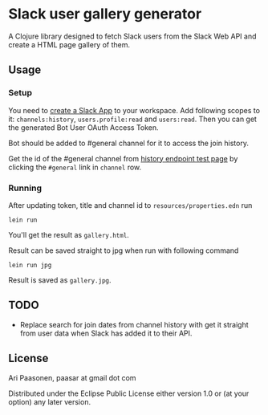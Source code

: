 # Slack user gallery generator

A Clojure library designed to fetch Slack users from the Slack Web API and create a HTML page gallery of them.

## Usage

### Setup

You need to [create a Slack App](https://api.slack.com/apps) to your workspace.
Add following scopes to it: `channels:history`, `users.profile:read` and `users:read`.
Then you can get the generated Bot User OAuth Access Token.

Bot should be added to #general channel for it to access the join history.

Get the id of the #general channel from [history endpoint test page](https://api.slack.com/methods/channels.history/test) by clicking the `#general` link in `channel` row.

### Running

After updating token, title and channel id to `resources/properties.edn` run

```
lein run
```

You'll get the result as `gallery.html`.

Result can be saved straight to jpg when run with following command

```
lein run jpg
```

Result is saved as `gallery.jpg`.

## TODO

  * Replace search for join dates from channel history with get it straight from user data when Slack has added it to their API.

## License

Ari Paasonen, paasar at gmail dot com

Distributed under the Eclipse Public License either version 1.0 or (at
your option) any later version.
